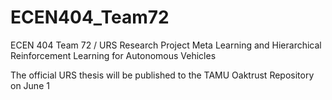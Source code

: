 # ECEN404_Team72
ECEN 404 Team 72 / URS Research Project Meta Learning and Hierarchical Reinforcement Learning for Autonomous Vehicles


The official URS thesis will be published to the TAMU Oaktrust Repository on June 1
